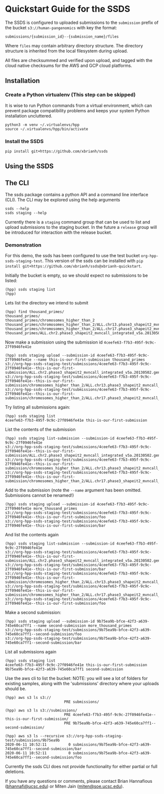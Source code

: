 # Quickstart Guide for the SSDS

The SSDS is configured to uploaded submissions to the `submission` prefix of the bucket `s3://human-pangenomics` with key the format:
```
submissions/{submission_id}--{submission_name}/files
```
Where `files` may contain arbitrary directory structure. The directory structure is inherited from the local filesystem during upload.

All files are checksummed and verified upon upload, and tagged with the cloud native checksums for the AWS and GCP cloud platforms.

## Installation

### Create a Python virtualenv (This step can be skipped)
It is wise to run Python commands from a virtual environment, which can prevent package compatibility problems and keeps your system
Python installation uncluttered.
```
python3 -m venv ~/.virtualenvs/hpp
source ~/.virtualenvs/hpp/bin/activate
```

### Install the SSDS
```
pip install git+https://github.com/xbrianh/ssds
```

## Using the SSDS

## The CLI

The ssds package contains a python API and a command line interface (CLI). The CLI may be explored using the help arguments
```
ssds --help
ssds staging --help
```

Currently there is a `staging` command group that can be used to list and upload submissions to the staging bucket.
In the future a `release` group will be introduced for interaction with the release bucket.

### Demonstration

For this demo, the ssds has been configured to use the test bucket `org-hpp-ssds-staging-test`.
This version of the ssds can be installed with `pip install git+https://github.com/xbrianh/ssds@xbrianh-quickstart`.

Initially the bucket is empty, so we should expect no submissions to be listed:
```
(hpp) ssds staging list
(hpp) 
```

Lets list the directory we intend to submit
```
(hpp) find thousand_primes/
thousand_primes/
thousand_primes/chromosomes_higher_than_2
thousand_primes/chromosomes_higher_than_2/ALL.chr13.phase3_shapeit2_mvncall_integrated_v5a.20130502.genotypes.vcf.gz
thousand_primes/chromosomes_higher_than_2/ALL.chr17.phase3_shapeit2_mvncall_integrated_v5a.20130502.genotypes.vcf.gz
thousand_primes/ALL.chr2.phase3_shapeit2_mvncall_integrated_v5a.20130502.genotypes.vcf.gz
```

Now make a submission using the submission id `4ceefe63-f7b3-495f-9c9c-27f0946fe41e`
```
(hpp) ssds staging upload --submission-id 4ceefe63-f7b3-495f-9c9c-27f0946fe41e --name this-is-our-first-submission thousand_primes
s3://org-hpp-ssds-staging-test/submissions/4ceefe63-f7b3-495f-9c9c-27f0946fe41e--this-is-our-first-submission/ALL.chr2.phase3_shapeit2_mvncall_integrated_v5a.20130502.genotypes.vcf.gz
s3://org-hpp-ssds-staging-test/submissions/4ceefe63-f7b3-495f-9c9c-27f0946fe41e--this-is-our-first-submission/chromosomes_higher_than_2/ALL.chr13.phase3_shapeit2_mvncall_integrated_v5a.20130502.genotypes.vcf.gz
s3://org-hpp-ssds-staging-test/submissions/4ceefe63-f7b3-495f-9c9c-27f0946fe41e--this-is-our-first-submission/chromosomes_higher_than_2/ALL.chr17.phase3_shapeit2_mvncall_integrated_v5a.20130502.genotypes.vcf.gz
```

Try listing all submissions again:
```
(hpp) ssds staging list
4ceefe63-f7b3-495f-9c9c-27f0946fe41e this-is-our-first-submission
```

List the contents of the submission
```
(hpp) ssds staging list-submission --submission-id 4ceefe63-f7b3-495f-9c9c-27f0946fe41e
s3://org-hpp-ssds-staging-test/submissions/4ceefe63-f7b3-495f-9c9c-27f0946fe41e--this-is-our-first-submission/ALL.chr2.phase3_shapeit2_mvncall_integrated_v5a.20130502.genotypes.vcf.gz
s3://org-hpp-ssds-staging-test/submissions/4ceefe63-f7b3-495f-9c9c-27f0946fe41e--this-is-our-first-submission/chromosomes_higher_than_2/ALL.chr13.phase3_shapeit2_mvncall_integrated_v5a.20130502.genotypes.vcf.gz
s3://org-hpp-ssds-staging-test/submissions/4ceefe63-f7b3-495f-9c9c-27f0946fe41e--this-is-our-first-submission/chromosomes_higher_than_2/ALL.chr17.phase3_shapeit2_mvncall_integrated_v5a.20130502.genotypes.vcf.gz
```

Add to the submission (note the `--name` argument has been omitted. Submissions cannot be renamed!)
```
(hpp) ssds staging upload --submission-id 4ceefe63-f7b3-495f-9c9c-27f0946fe41e more_thousand_primes
s3://org-hpp-ssds-staging-test/submissions/4ceefe63-f7b3-495f-9c9c-27f0946fe41e--this-is-our-first-submission/foo
s3://org-hpp-ssds-staging-test/submissions/4ceefe63-f7b3-495f-9c9c-27f0946fe41e--this-is-our-first-submission/bar
```

And list the contents again
```
(hpp) ssds staging list-submission --submission-id 4ceefe63-f7b3-495f-9c9c-27f0946fe41e
s3://org-hpp-ssds-staging-test/submissions/4ceefe63-f7b3-495f-9c9c-27f0946fe41e--this-is-our-first-submission/ALL.chr2.phase3_shapeit2_mvncall_integrated_v5a.20130502.genotypes.vcf.gz
s3://org-hpp-ssds-staging-test/submissions/4ceefe63-f7b3-495f-9c9c-27f0946fe41e--this-is-our-first-submission/bar
s3://org-hpp-ssds-staging-test/submissions/4ceefe63-f7b3-495f-9c9c-27f0946fe41e--this-is-our-first-submission/chromosomes_higher_than_2/ALL.chr13.phase3_shapeit2_mvncall_integrated_v5a.20130502.genotypes.vcf.gz
s3://org-hpp-ssds-staging-test/submissions/4ceefe63-f7b3-495f-9c9c-27f0946fe41e--this-is-our-first-submission/chromosomes_higher_than_2/ALL.chr17.phase3_shapeit2_mvncall_integrated_v5a.20130502.genotypes.vcf.gz
s3://org-hpp-ssds-staging-test/submissions/4ceefe63-f7b3-495f-9c9c-27f0946fe41e--this-is-our-first-submission/foo
```

Make a second submission:
```
(hpp) ssds staging upload --submission-id 9b75ea9b-bfce-42f3-a639-745e60ca7ff1 --name second-submission more_thousand_primes
s3://org-hpp-ssds-staging-test/submissions/9b75ea9b-bfce-42f3-a639-745e60ca7ff1--second-submission/foo
s3://org-hpp-ssds-staging-test/submissions/9b75ea9b-bfce-42f3-a639-745e60ca7ff1--second-submission/bar
```

List all submissions again
```
(hpp) ssds staging list
4ceefe63-f7b3-495f-9c9c-27f0946fe41e this-is-our-first-submission
9b75ea9b-bfce-42f3-a639-745e60ca7ff1 second-submission
```

Use the aws cli to list the bucket:
NOTE: you will see a lot of folders for existing samples, along with the 'submissions' directory where your uploads should be.
```
(hpp) aws s3 ls s3://
                           PRE submissions/

(hpp) aws s3 ls s3://submissions/
                           PRE 4ceefe63-f7b3-495f-9c9c-27f0946fe41e--this-is-our-first-submission/
                           PRE 9b75ea9b-bfce-42f3-a639-745e60ca7ff1--second-submission/

(hpp) aws s3 ls --recursive s3://org-hpp-ssds-staging-test/submissions/9b75ea9b
2020-06-11 10:52:11          0 submissions/9b75ea9b-bfce-42f3-a639-745e60ca7ff1--second-submission/bar
2020-06-11 10:52:11          0 submissions/9b75ea9b-bfce-42f3-a639-745e60ca7ff1--second-submission/foo
```

Currently the ssds CLI does not provide functionality for either partial or full deletions.

If you have any questions or comments, please contact Brian Hannafious (bhannafi@ucsc.edu) or Miten Jain (miten@soe.ucsc.edu).

